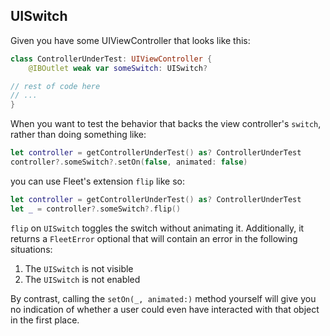 ## UISwitch

Given you have some UIViewController that looks like this:
```swift
class ControllerUnderTest: UIViewController {
	@IBOutlet weak var someSwitch: UISwitch?

// rest of code here
// ...
}
```

When you want to test the behavior that backs the view controller's `switch`, rather than doing something like:

```swift
let controller = getControllerUnderTest() as? ControllerUnderTest
controller?.someSwitch?.setOn(false, animated: false)
```

you can use Fleet's extension `flip` like so:

```swift
let controller = getControllerUnderTest() as? ControllerUnderTest
let _ = controller?.someSwitch?.flip()
```

`flip` on `UISwitch` toggles the switch without animating it. Additionally, it returns a `FleetError` optional 
that will contain an error in the following situations:
1) The `UISwitch` is not visible
2) The `UISwitch` is not enabled

By contrast, calling the `setOn(_, animated:)` method yourself will give you no indication of whether a user
could even have interacted with that object in the first place. 

